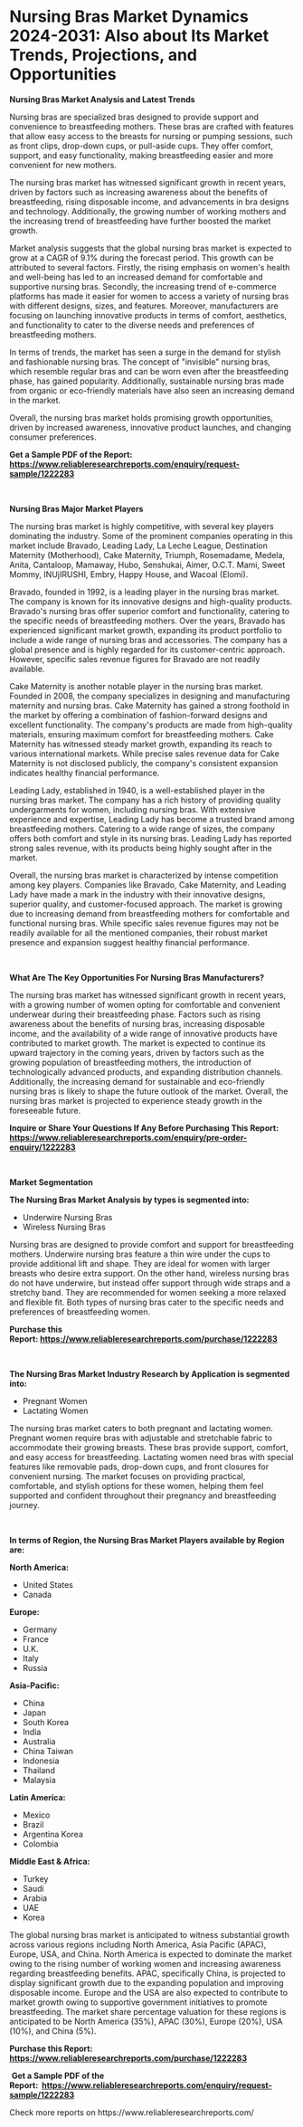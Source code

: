 <p><h1>Nursing Bras Market Dynamics 2024-2031: Also about Its Market Trends, Projections, and Opportunities</h1></p><p><strong>Nursing Bras Market Analysis and Latest Trends</strong></p>
<p><p>Nursing bras are specialized bras designed to provide support and convenience to breastfeeding mothers. These bras are crafted with features that allow easy access to the breasts for nursing or pumping sessions, such as front clips, drop-down cups, or pull-aside cups. They offer comfort, support, and easy functionality, making breastfeeding easier and more convenient for new mothers.</p><p>The nursing bras market has witnessed significant growth in recent years, driven by factors such as increasing awareness about the benefits of breastfeeding, rising disposable income, and advancements in bra designs and technology. Additionally, the growing number of working mothers and the increasing trend of breastfeeding have further boosted the market growth.</p><p>Market analysis suggests that the global nursing bras market is expected to grow at a CAGR of 9.1% during the forecast period. This growth can be attributed to several factors. Firstly, the rising emphasis on women's health and well-being has led to an increased demand for comfortable and supportive nursing bras. Secondly, the increasing trend of e-commerce platforms has made it easier for women to access a variety of nursing bras with different designs, sizes, and features. Moreover, manufacturers are focusing on launching innovative products in terms of comfort, aesthetics, and functionality to cater to the diverse needs and preferences of breastfeeding mothers.</p><p>In terms of trends, the market has seen a surge in the demand for stylish and fashionable nursing bras. The concept of "invisible" nursing bras, which resemble regular bras and can be worn even after the breastfeeding phase, has gained popularity. Additionally, sustainable nursing bras made from organic or eco-friendly materials have also seen an increasing demand in the market.</p><p>Overall, the nursing bras market holds promising growth opportunities, driven by increased awareness, innovative product launches, and changing consumer preferences.</p></p>
<p><strong>Get a Sample PDF of the Report:&nbsp; <a href="https://www.reliableresearchreports.com/enquiry/request-sample/1222283">https://www.reliableresearchreports.com/enquiry/request-sample/1222283</a></strong></p>
<p>&nbsp;</p>
<p><strong>Nursing Bras Major Market Players</strong></p>
<p><p>The nursing bras market is highly competitive, with several key players dominating the industry. Some of the prominent companies operating in this market include Bravado, Leading Lady, La Leche League, Destination Maternity (Motherhood), Cake Maternity, Triumph, Rosemadame, Medela, Anita, Cantaloop, Mamaway, Hubo, Senshukai, Aimer, O.C.T. Mami, Sweet Mommy, INUjIRUSHI, Embry, Happy House, and Wacoal (Elomi).</p><p>Bravado, founded in 1992, is a leading player in the nursing bras market. The company is known for its innovative designs and high-quality products. Bravado's nursing bras offer superior comfort and functionality, catering to the specific needs of breastfeeding mothers. Over the years, Bravado has experienced significant market growth, expanding its product portfolio to include a wide range of nursing bras and accessories. The company has a global presence and is highly regarded for its customer-centric approach. However, specific sales revenue figures for Bravado are not readily available.</p><p>Cake Maternity is another notable player in the nursing bras market. Founded in 2008, the company specializes in designing and manufacturing maternity and nursing bras. Cake Maternity has gained a strong foothold in the market by offering a combination of fashion-forward designs and excellent functionality. The company's products are made from high-quality materials, ensuring maximum comfort for breastfeeding mothers. Cake Maternity has witnessed steady market growth, expanding its reach to various international markets. While precise sales revenue data for Cake Maternity is not disclosed publicly, the company's consistent expansion indicates healthy financial performance.</p><p>Leading Lady, established in 1940, is a well-established player in the nursing bras market. The company has a rich history of providing quality undergarments for women, including nursing bras. With extensive experience and expertise, Leading Lady has become a trusted brand among breastfeeding mothers. Catering to a wide range of sizes, the company offers both comfort and style in its nursing bras. Leading Lady has reported strong sales revenue, with its products being highly sought after in the market.</p><p>Overall, the nursing bras market is characterized by intense competition among key players. Companies like Bravado, Cake Maternity, and Leading Lady have made a mark in the industry with their innovative designs, superior quality, and customer-focused approach. The market is growing due to increasing demand from breastfeeding mothers for comfortable and functional nursing bras. While specific sales revenue figures may not be readily available for all the mentioned companies, their robust market presence and expansion suggest healthy financial performance.</p></p>
<p>&nbsp;</p>
<p><strong>What Are The Key Opportunities For Nursing Bras Manufacturers?</strong></p>
<p><p>The nursing bras market has witnessed significant growth in recent years, with a growing number of women opting for comfortable and convenient underwear during their breastfeeding phase. Factors such as rising awareness about the benefits of nursing bras, increasing disposable income, and the availability of a wide range of innovative products have contributed to market growth. The market is expected to continue its upward trajectory in the coming years, driven by factors such as the growing population of breastfeeding mothers, the introduction of technologically advanced products, and expanding distribution channels. Additionally, the increasing demand for sustainable and eco-friendly nursing bras is likely to shape the future outlook of the market. Overall, the nursing bras market is projected to experience steady growth in the foreseeable future.</p></p>
<p><strong>Inquire or Share Your Questions If Any Before Purchasing This Report: <a href="https://www.reliableresearchreports.com/enquiry/pre-order-enquiry/1222283">https://www.reliableresearchreports.com/enquiry/pre-order-enquiry/1222283</a></strong></p>
<p>&nbsp;</p>
<p><strong>Market Segmentation</strong></p>
<p><strong>The Nursing Bras Market Analysis by types is segmented into:</strong></p>
<p><ul><li>Underwire Nursing Bras</li><li>Wireless Nursing Bras</li></ul></p>
<p><p>Nursing bras are designed to provide comfort and support for breastfeeding mothers. Underwire nursing bras feature a thin wire under the cups to provide additional lift and shape. They are ideal for women with larger breasts who desire extra support. On the other hand, wireless nursing bras do not have underwire, but instead offer support through wide straps and a stretchy band. They are recommended for women seeking a more relaxed and flexible fit. Both types of nursing bras cater to the specific needs and preferences of breastfeeding women.</p></p>
<p><strong>Purchase this Report:&nbsp;<a href="https://www.reliableresearchreports.com/purchase/1222283">https://www.reliableresearchreports.com/purchase/1222283</a></strong></p>
<p>&nbsp;</p>
<p><strong>The Nursing Bras Market Industry Research by Application is segmented into:</strong></p>
<p><ul><li>Pregnant Women</li><li>Lactating Women</li></ul></p>
<p><p>The nursing bras market caters to both pregnant and lactating women. Pregnant women require bras with adjustable and stretchable fabric to accommodate their growing breasts. These bras provide support, comfort, and easy access for breastfeeding. Lactating women need bras with special features like removable pads, drop-down cups, and front closures for convenient nursing. The market focuses on providing practical, comfortable, and stylish options for these women, helping them feel supported and confident throughout their pregnancy and breastfeeding journey.</p></p>
<p>&nbsp;</p>
<p><strong>In terms of Region, the Nursing Bras Market Players available by Region are:</strong></p>
<p>
    <p> <strong> North America: </strong>
        <ul>
            <li>United States</li>
            <li>Canada</li>
        </ul>
        </p> 
    <p> <strong> Europe: </strong>
        <ul>
            <li>Germany</li>
            <li>France</li>
            <li>U.K.</li>
            <li>Italy</li>
            <li>Russia</li>
        </ul>
        </p> 
    <p> <strong> Asia-Pacific: </strong>
        <ul>
            <li>China</li>
            <li>Japan</li>
            <li>South Korea</li>
            <li>India</li>
            <li>Australia</li>
            <li>China Taiwan</li>
            <li>Indonesia</li>
            <li>Thailand</li>
            <li>Malaysia</li>
        </ul>
        </p> 
    <p> <strong> Latin America: </strong>
        <ul>
            <li>Mexico</li>
            <li>Brazil</li>
            <li>Argentina Korea</li>
            <li>Colombia</li>
        </ul>
        </p> 
    <p> <strong> Middle East & Africa: </strong>
        <ul>
            <li>Turkey</li>
            <li>Saudi</li>
            <li>Arabia</li>
            <li>UAE</li>
            <li>Korea</li>
        </ul>
    </p>
    </p>
<p><p>The global nursing bras market is anticipated to witness substantial growth across various regions including North America, Asia Pacific (APAC), Europe, USA, and China. North America is expected to dominate the market owing to the rising number of working women and increasing awareness regarding breastfeeding benefits. APAC, specifically China, is projected to display significant growth due to the expanding population and improving disposable income. Europe and the USA are also expected to contribute to market growth owing to supportive government initiatives to promote breastfeeding. The market share percentage valuation for these regions is anticipated to be North America (35%), APAC (30%), Europe (20%), USA (10%), and China (5%).</p></p>
<p><strong>Purchase this Report: <a href="https://www.reliableresearchreports.com/purchase/1222283">https://www.reliableresearchreports.com/purchase/1222283</a></strong></p>
<p>&nbsp;<strong>Get a Sample PDF of the Report:&nbsp;&nbsp;<a href="https://www.reliableresearchreports.com/enquiry/request-sample/1222283">https://www.reliableresearchreports.com/enquiry/request-sample/1222283</a></strong></p>
<p><strong></strong></p>
<p>Check more reports on https://www.reliableresearchreports.com/</p>